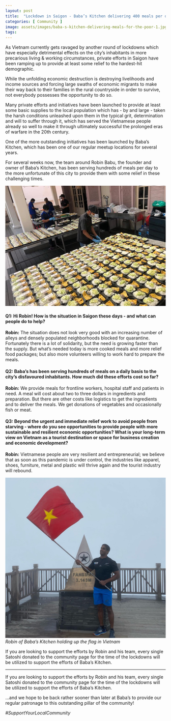 ```yaml
---
layout: post
title:  "Lockdown in Saigon - Baba’s Kitchen delivering 400 meals per day for the poor (and how you can support them!)"
categories: [ Community ]
image: assets/images/baba-s-kitchen-delivering-meals-for-the-poor-1.jpg
tags:
---
```

As Vietnam currently gets ravaged by another round of lockdowns which have especially detrimental effects on the city’s inhabitants in more precarious living & working circumstances, private efforts in Saigon have been ramping up to provide at least some relief to the hardest-hit demographic.

While the unfolding economic destruction is destroying livelihoods and income sources and forcing large swaths of economic migrants to make their way back to their families in the rural countryside in order to survive, not everybody possesses the opportunity to do so.

Many private efforts and initiatives have been launched to provide at least some basic supplies to the local population which has - by and large - taken the harsh conditions unleashed upon them in the typical grit, determination and will to suffer through it, which has served the Vietnamese people already so well to make it through ultimately successful the prolonged eras of warfare in the 20th century.

One of the more outstanding initiatives has been launched by Baba’s Kitchen, which has been one of our regular meetup locations for several years.

For several weeks now, the team around Robin Babu, the founder and owner of Baba’s Kitchen, has been serving hundreds of meals per day to the more unfortunate of this city to provide them with some relief in these challenging times.

![](assets/images/baba-s-kitchen-delivering-meals-for-the-poor-1.jpg)

#### Q1: Hi Robin! How is the situation in Saigon these days - and what can people do to help?

**Robin:** The situation does not look very good with an increasing number of alleys and densely populated neighborhoods blocked for quarantine. Fortunately there is a lot of solidarity, but the need is growing faster than the supply.
But what’s needed today is more cooked meals and more relief food packages; but also more volunteers willing to work hard to prepare the meals.

#### Q2: Baba’s has been serving hundreds of meals on a daily basis to the city’s disfavoured inhabitants. How much did these efforts cost so far?

**Robin:** We provide meals for frontline workers, hospital staff and patients in need. A meal will cost about two to three dollars in ingredients and preparation. But there are other costs like logistics to get the ingredients and to deliver the meals.
We get donations of vegetables and occasionally fish or meat.

#### Q3: Beyond the urgent and immediate relief work to avoid people from starving - where do you see opportunities to provide people with more sustainable and resilient economic opportunities? What is your long-term view on Vietnam as a tourist destination or space for business creation and economic development?

**Robin:** Vietnamese people are very resilient and entrepreneurial; we believe that as soon as this pandemic is under control, the industries like apparel, shoes, furniture, metal and plastic will thrive again and the tourist industry will rebound.

![Robin of Baba’s Kitchen holding up the flag in Vietnam](assets/images/baba-s-kitchen-delivering-meals-for-the-poor-2.jpg)
*Robin of Baba’s Kitchen holding up the flag in Vietnam*

If you are looking to support the efforts by Robin and his team, every single Satoshi donated to the community page for the time of the lockdowns will be utilized to support the efforts of Baba’s Kitchen.

---

If you are looking to support the efforts by Robin and his team, every single Satoshi donated to the community page for the time of the lockdowns will be utilized to support the efforts of Baba’s Kitchen.

...and we hope to be back rather sooner than later at Baba’s to provide our regular patronage to this outstanding pillar of the community!

*\#SupportYourLocalCommunity*